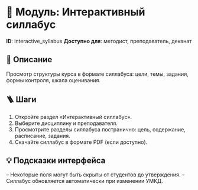 # 📘 Модуль: Интерактивный силлабус
**ID**: interactive_syllabus
**Доступно для**: методист, преподаватель, деканат

## 📝 Описание
Просмотр структуры курса в формате силлабуса: цели, темы, задания, формы контроля, шкала оценивания.

## 🪜 Шаги
1. Откройте раздел «Интерактивный силлабус».
2. Выберите дисциплину и преподавателя.
3. Просмотрите разделы силлабуса постранично: цель, содержание, расписание, задания.
4. Скачайте силлабус в формате PDF (если доступно).

## 💡 Подсказки интерфейса
– Некоторые поля могут быть скрыты от студентов до утверждения.
– Силлабус обновляется автоматически при изменении УМКД.
